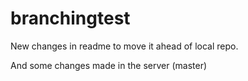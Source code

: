 branchingtest
=============

New changes in readme to move it ahead of local repo.

And some changes made in the server (master)
